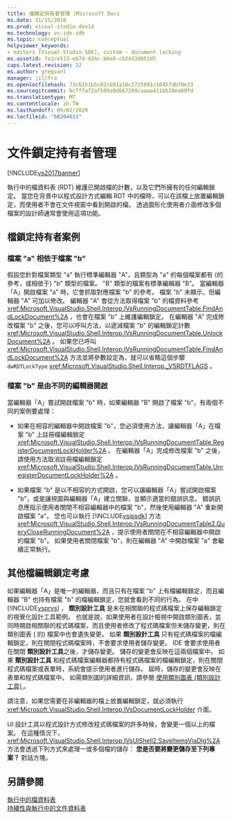 ```yaml
---
title: 檔鎖定持有者管理 |Microsoft Docs
ms.date: 11/15/2016
ms.prod: visual-studio-dev14
ms.technology: vs-ide-sdk
ms.topic: conceptual
helpviewer_keywords:
- editors [Visual Studio SDK], custom - document locking
ms.assetid: fa1ce513-eb7d-42bc-b6e8-cb2433d051d5
caps.latest.revision: 22
ms.author: gregvanl
manager: jillfra
ms.openlocfilehash: 73c6151b5c02cb81a10c2725091c16457db70e33
ms.sourcegitcommit: 6cfffa72af599a9d667249caaaa411bb28ea69fd
ms.translationtype: MT
ms.contentlocale: zh-TW
ms.lasthandoff: 09/02/2020
ms.locfileid: "68204631"
---
```

# <a name="document-lock-holder-management"></a>文件鎖定持有者管理
[!INCLUDE[vs2017banner](../includes/vs2017banner.md)]

執行中的檔資料表 (RDT) 維護已開啟檔的計數，以及它們所擁有的任何編輯鎖定。 當您在背景中以程式設計方式編輯 RDT 中的檔時，可以在該檔上放置編輯鎖定，而使用者不會在文件視窗中看到開啟的檔。 透過圖形化使用者介面修改多個檔案的設計師通常會使用這項功能。  
  
## <a name="document-lock-holder-scenarios"></a>檔鎖定持有者案例  
  
### <a name="file-a-has-a-dependence-on-file-b"></a>檔案 "a" 相依于檔案 "b"  
 假設您針對檔案類型 "a" 執行標準編輯器 "A"，且類型為 "a" 的每個檔案都有 (的參考，或相依于) "b" 類型的檔案。 "B" 類型的檔案有標準編輯器 "B"。 當編輯器「A」開啟檔案 "a" 時，它會抓取對應檔案 "b" 的參考。 檔案 "b" 未顯示，但編輯器 "A" 可加以修改。 編輯器 "A" 會從方法取得檔案 "b" 的檔資料參考 <xref:Microsoft.VisualStudio.Shell.Interop.IVsRunningDocumentTable.FindAndLockDocument%2A> ，也會在檔案 "b" 上維護編輯鎖定。 在編輯器 "A" 完成修改檔案 "b" 之後，您可以呼叫方法，以遞減檔案 "b" 的編輯鎖定計數 <xref:Microsoft.VisualStudio.Shell.Interop.IVsRunningDocumentTable.UnlockDocument%2A> 。 如果您已呼叫 <xref:Microsoft.VisualStudio.Shell.Interop.IVsRunningDocumentTable.FindAndLockDocument%2A> 方法並將參數設定為，就可以省略這個步驟 `dwRDTLockType` <xref:Microsoft.VisualStudio.Shell.Interop._VSRDTFLAGS> 。  
  
### <a name="file-b-is-opened-by-a-different-editor"></a>檔案 "b" 是由不同的編輯器開啟  
 當編輯器「A」嘗試開啟檔案 "b" 時，如果編輯器 "B" 開啟了檔案 "b"，有兩個不同的案例要處理：  
  
- 如果在相容的編輯器中開啟檔案 "b"，您必須使用方法，讓編輯器「A」在檔案 "b" 上註冊檔編輯鎖定 <xref:Microsoft.VisualStudio.Shell.Interop.IVsRunningDocumentTable.RegisterDocumentLockHolder%2A> 。 在編輯器「A」完成修改檔案 "b" 之後，請使用方法取消註冊檔編輯鎖定 <xref:Microsoft.VisualStudio.Shell.Interop.IVsRunningDocumentTable.UnregisterDocumentLockHolder%2A> 。  
  
- 如果檔案 "b" 是以不相容的方式開啟，您可以讓編輯器「A」嘗試開啟檔案 "b"，或是讓視圖與編輯器「A」建立關聯，並顯示適當的錯誤訊息。 錯誤訊息應指示使用者關閉不相容編輯器中的檔案 "b"，然後使用編輯器 "A" 重新開啟檔案 "a"。 您也可以執行 [!INCLUDE[vsipsdk](../includes/vsipsdk-md.md)] 方法 <xref:Microsoft.VisualStudio.Shell.Interop.IVsRunningDocumentTable2.QueryCloseRunningDocument%2A> ，提示使用者關閉在不相容編輯器中開啟的檔案 "b"。 如果使用者關閉檔案 "b"，則在編輯器 "A" 中開啟檔案 "a" 會繼續正常執行。  
  
## <a name="additional-document-edit-lock-considerations"></a>其他檔編輯鎖定考慮  
 如果編輯器「A」是唯一的編輯器，而且只有在檔案 "b" 上有檔編輯鎖定，而且編輯器 "B" 也持有檔案 "b" 的檔編輯鎖定，您就會看到不同的行為。 在中 [!INCLUDE[vsprvs](../includes/vsprvs-md.md)] ， **類別設計工具** 是未在相關聯的程式碼檔案上保存編輯鎖定的視覺化設計工具範例。 也就是說，如果使用者在設計檢視中開啟類別圖表，並同時開啟相關聯的程式碼檔案，而且使用者修改了程式碼檔案但未儲存變更，則在類別圖表 ( 的) 檔案中也會遺失變更。 如果 **類別設計工具** 只有程式碼檔案的檔編輯鎖定，則在關閉程式碼檔案時，不會要求使用者儲存變更。 IDE 會要求使用者在關閉 **類別設計工具**之後，才儲存變更。 儲存的變更會反映在這兩個檔案中。 如果 **類別設計工具** 和程式碼檔案編輯器都持有程式碼檔案的檔編輯鎖定，則在關閉程式碼檔案或表單時，系統會提示使用者進行儲存。 屆時，儲存的變更會反映在表單和程式碼檔案中。 如需類別圖的詳細資訊，請參閱 [使用類別圖表 (類別設計工具) ](../ide/working-with-class-diagrams-class-designer.md)。  
  
 請注意，如果您需要在非編輯器的檔上放置編輯鎖定，就必須執行 <xref:Microsoft.VisualStudio.Shell.Interop.IVsDocumentLockHolder> 介面。  
  
 UI 設計工具以程式設計方式修改程式碼檔案的許多時候，會變更一個以上的檔案。 在這種情況下， <xref:Microsoft.VisualStudio.Shell.Interop.IVsUIShell2.SaveItemsViaDlg%2A> 方法會透過下列方式來處理一或多個檔的儲存： **您是否要將變更儲存至下列專案？** 對話方塊。  
  
## <a name="see-also"></a>另請參閱  
 [執行中的檔資料表](../extensibility/internals/running-document-table.md)   
 [持續性與執行中的文件資料表](../extensibility/internals/persistence-and-the-running-document-table.md)
